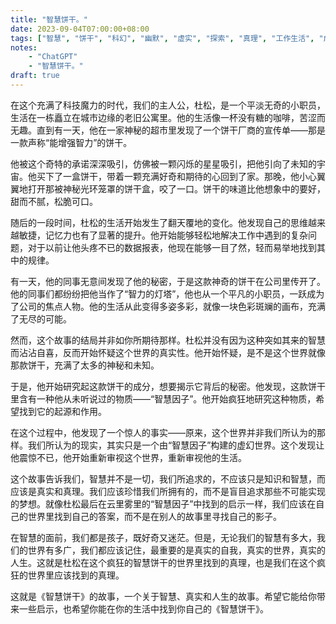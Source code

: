 ```yaml
---
title: "智慧饼干。"
date: 2023-09-04T07:00:00+08:00
tags: ["智慧", "饼干", "科幻", "幽默", "虚实", "探索", "真理", "工作生活", "成长", "意识觉醒", "神秘", "疯狂", "无厘头", "短篇小说", "ChatGPT"]
notes:
    - "ChatGPT"
    - "智慧饼干。"
draft: true
---
```


在这个充满了科技魔力的时代，我们的主人公，杜松，是一个平淡无奇的小职员，生活在一栋矗立在城市边缘的老旧公寓里。他的生活像一杯没有糖的咖啡，苦涩而无趣。直到有一天，他在一家神秘的超市里发现了一个饼干厂商的宣传单——那是一款声称“能增强智力”的饼干。

他被这个奇特的承诺深深吸引，仿佛被一颗闪烁的星星吸引，把他引向了未知的宇宙。他买下了一盒饼干，带着一颗充满好奇和期待的心回到了家。那晚，他小心翼翼地打开那被神秘光环笼罩的饼干盒，咬了一口。饼干的味道比他想象中的要好，甜而不腻，松脆可口。

随后的一段时间，杜松的生活开始发生了翻天覆地的变化。他发现自己的思维越来越敏捷，记忆力也有了显著的提升。他开始能够轻松地解决工作中遇到的复杂问题，对于以前让他头疼不已的数据报表，他现在能够一目了然，轻而易举地找到其中的规律。

有一天，他的同事无意间发现了他的秘密，于是这款神奇的饼干在公司里传开了。他的同事们都纷纷把他当作了“智力的灯塔”，他也从一个平凡的小职员，一跃成为了公司的焦点人物。他的生活从此变得多姿多彩，就像一块色彩斑斓的画布，充满了无尽的可能。

然而，这个故事的结局并非如你所期待那样。杜松并没有因为这种突如其来的智慧而沾沾自喜，反而开始怀疑这个世界的真实性。他开始怀疑，是不是这个世界就像那款饼干，充满了太多的神秘和未知。

于是，他开始研究起这款饼干的成分，想要揭示它背后的秘密。他发现，这款饼干里含有一种他从未听说过的物质——“智慧因子”。他开始疯狂地研究这种物质，希望找到它的起源和作用。

在这个过程中，他发现了一个惊人的事实——原来，这个世界并非我们所认为的那样。我们所认为的现实，其实只是一个由“智慧因子”构建的虚幻世界。这个发现让他震惊不已，他开始重新审视这个世界，重新审视他的生活。

这个故事告诉我们，智慧并不是一切，我们所追求的，不应该只是知识和智慧，而应该是真实和真理。我们应该珍惜我们所拥有的，而不是盲目追求那些不可能实现的梦想。就像杜松最后在云里雾里的“智慧因子”中找到的启示一样，我们应该在自己的世界里找到自己的答案，而不是在别人的故事里寻找自己的影子。

在智慧的面前，我们都是孩子，既好奇又迷茫。但是，无论我们的智慧有多大，我们的世界有多广，我们都应该记住，最重要的是真实的自我，真实的世界，真实的人生。这就是杜松在这个疯狂的智慧饼干的世界里找到的真理，也是我们在这个疯狂的世界里应该找到的真理。

这就是《智慧饼干》的故事，一个关于智慧、真实和人生的故事。希望它能给你带来一些启示，也希望你能在你的生活中找到你自己的《智慧饼干》。